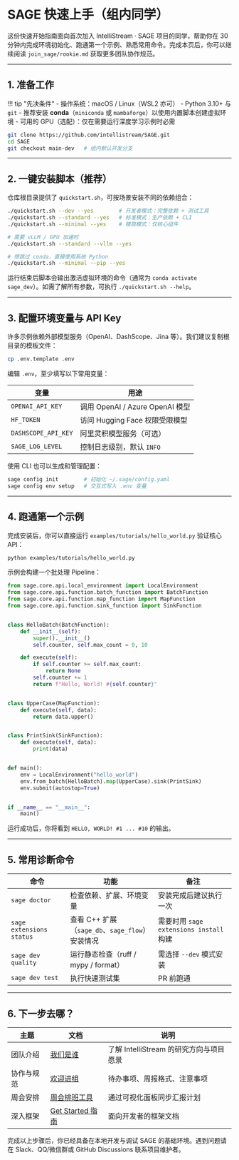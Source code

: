 # SAGE 快速上手（组内同学）

这份快速开始指南面向首次加入 IntelliStream · SAGE 项目的同学，帮助你在 30 分钟内完成环境初始化、跑通第一个示例、熟悉常用命令。完成本页后，你可以继续阅读 `join_sage/rookie.md` 获取更多团队协作规范。

---

## 1. 准备工作

!!! tip "先决条件"
    - 操作系统：macOS / Linux（WSL2 亦可）
    - Python 3.10+ 与 `git`
    - 推荐安装 **conda**（`miniconda` 或 `mambaforge`）以使用内置脚本创建虚拟环境
    - 可用的 GPU（选配）：仅在需要运行深度学习示例时必需

```bash title="克隆代码仓库"
git clone https://github.com/intellistream/SAGE.git
cd SAGE
git checkout main-dev   # 组内默认开发分支
```

---

## 2. 一键安装脚本（推荐）

仓库根目录提供了 `quickstart.sh`，可按场景安装不同的依赖组合：

```bash title="常用安装模式"
./quickstart.sh --dev --yes        # 开发者模式：完整依赖 + 测试工具
./quickstart.sh --standard --yes   # 标准模式：生产依赖 + CLI
./quickstart.sh --minimal --yes    # 精简模式：仅核心组件

# 需要 vLLM / GPU 加速时
./quickstart.sh --standard --vllm --yes

# 想跳过 conda，直接使用系统 Python
./quickstart.sh --minimal --pip --yes
```

运行结束后脚本会输出激活虚拟环境的命令（通常为 `conda activate sage_dev`）。如需了解所有参数，可执行 `./quickstart.sh --help`。

---

## 3. 配置环境变量与 API Key

许多示例依赖外部模型服务（OpenAI、DashScope、Jina 等）。我们建议复制根目录的模板文件：

```bash
cp .env.template .env
```

编辑 `.env`，至少填写以下常用变量：

| 变量 | 用途 |
| --- | --- |
| `OPENAI_API_KEY` | 调用 OpenAI / Azure OpenAI 模型 |
| `HF_TOKEN` | 访问 Hugging Face 权限受限模型 |
| `DASHSCOPE_API_KEY` | 阿里灵积模型服务（可选） |
| `SAGE_LOG_LEVEL` | 控制日志级别，默认 `INFO` |

使用 CLI 也可以生成和管理配置：

```bash
sage config init        # 初始化 ~/.sage/config.yaml
sage config env setup   # 交互式写入 .env 变量
```

---

## 4. 跑通第一个示例

完成安装后，你可以直接运行 `examples/tutorials/hello_world.py` 验证核心 API：

```bash
python examples/tutorials/hello_world.py
```

示例会构建一个批处理 Pipeline：

```python linenums="1" hl_lines="9 12 15"
from sage.core.api.local_environment import LocalEnvironment
from sage.core.api.function.batch_function import BatchFunction
from sage.core.api.function.map_function import MapFunction
from sage.core.api.function.sink_function import SinkFunction


class HelloBatch(BatchFunction):
    def __init__(self):
        super().__init__()
        self.counter, self.max_count = 0, 10

    def execute(self):
        if self.counter >= self.max_count:
            return None
        self.counter += 1
        return f"Hello, World! #{self.counter}"


class UpperCase(MapFunction):
    def execute(self, data):
        return data.upper()


class PrintSink(SinkFunction):
    def execute(self, data):
        print(data)


def main():
    env = LocalEnvironment("hello_world")
    env.from_batch(HelloBatch).map(UpperCase).sink(PrintSink)
    env.submit(autostop=True)


if __name__ == "__main__":
    main()
```

运行成功后，你将看到 `HELLO, WORLD! #1 ... #10` 的输出。

---

## 5. 常用诊断命令

| 命令 | 功能 | 备注 |
| --- | --- | --- |
| `sage doctor` | 检查依赖、扩展、环境变量 | 安装完成后建议执行一次 |
| `sage extensions status` | 查看 C++ 扩展（`sage_db`、`sage_flow`）安装情况 | 需要时用 `sage extensions install` 构建 |
| `sage dev quality` | 运行静态检查（ruff / mypy / format） | 需选择 `--dev` 模式安装 |
| `sage dev test` | 执行快速测试集 | PR 前跑通 |

---

## 6. 下一步去哪？

| 主题 | 文档 | 说明 |
| --- | --- | --- |
| 团队介绍 | [我们是谁](intellistream.md) | 了解 IntelliStream 的研究方向与项目愿景 |
| 协作与规范 | [欢迎进组](rookie.md) | 待办事项、周报格式、注意事项 |
| 周会安排 | [周会排班工具](weekly_meeting.md) | 通过可视化面板同步汇报计划 |
| 深入框架 | [Get Started 指南](../get_start/quickstart.md) | 面向开发者的框架文档 |

完成以上步骤后，你已经具备在本地开发与调试 SAGE 的基础环境。遇到问题请在 Slack、QQ/微信群或 GitHub Discussions 联系项目维护者。

